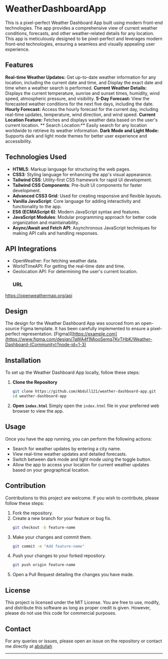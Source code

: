 ﻿# WeatherDashboardApp
 This is a pixel-perfect Weather Dashboard App built using modern front-end technologies. The app provides a comprehensive view of current weather conditions, forecasts, and other weather-related details for any location. This app is meticulously designed to be pixel-perfect and leverages modern front-end technologies, ensuring a seamless and visually appealing user experience.
 ## Features
**Real-time Weather Updates:**
 Get up-to-date weather information for any location, including the current date and time, and Display the exact date and time when a weather search is performed.
**Current Weather Details:**
 Displays the current temperature, sunrise and sunset times, humidity, wind speed, atmospheric pressure, and visibility.
**5-Day Forecast:**
 View the forecasted weather conditions for the next five days, including the date.
**Hourly Forecast:**
Access the hourly forecast for the current day, including real-time updates, temperature, wind direction, and wind speed.
**Current Location Feature:**
 Fetches and displays weather data based on the user's current location.
** Search Location:**
 Easily search for any location worldwide to retrieve its weather information.
 **Dark Mode and Light Mode:**
 Supports dark and light mode themes for better user experience and accessibility.

 ## Technologies Used

 * **HTML5**: Markup language for structuring the web pages.
* **CSS3**: Styling language for enhancing the app's visual appearance.
* **Tailwind CSS**: Utility-first CSS framework for rapid UI development.
* **Tailwind CSS Components**: Pre-built UI components for faster development.
* **Advanced CSS3 Grid**: Used for creating responsive and flexible layouts.
* **Vanilla JavaScript**: Core language for adding interactivity and functionality to the app.
* **ES6 (ECMAScript 6)**: Modern JavaScript syntax and features.
* **JavaScript Modules**: Modular programming approach for better code organization and maintainability.
* **Async/Await and Fetch API**: Asynchronous JavaScript techniques for making API calls and handling responses.

 ## API Integrations
* OpenWeather: For fetching weather data.
* WorldTimeAPI: For getting the real-time date and time.
* Geolocation API: For determining the user's current location.
  ### URL
 https://openweathermap.org/api
 
##  Design
The design for the Weather Dashboard App was sourced from an open-source Figma template. It has been carefully implemented to ensure a pixel-perfect representation.
[Figma]([https://example.com](https://www.figma.com/design/7aWA4f1MiooSemq7KvTHbK/Weather-Dashboard-(Community)?node-id=1-3)

## Installation

To set up the Weather Dashboard App locally, follow these steps:

1. **Clone the Repository**
    ```bash
    git clone https://github.com/Abdull121/weather-dashboard-app.git
    cd weather-dashboard-app
    ```

2. **Open `index.html`**
   Simply open the `index.html` file in your preferred web browser to view the app.

## Usage

Once you have the app running, you can perform the following actions:
- Search for weather updates by entering a city name.
- View real-time weather updates and detailed forecasts.
- Switch between dark mode and light mode using the toggle button.
- Allow the app to access your location for current weather updates based on your geographical location.


## Contribution

Contributions to this project are welcome. If you wish to contribute, please follow these steps:

1. Fork the repository.
2. Create a new branch for your feature or bug fix.
    ```bash
    git checkout -b feature-name
    ```
3. Make your changes and commit them.
    ```bash
    git commit -m "Add feature-name"
    ```
4. Push your changes to your forked repository.
    ```bash
    git push origin feature-name
    ```
5. Open a Pull Request detailing the changes you have made.

## License

This project is licensed under the MIT License. You are free to use, modify, and distribute this software as long as proper credit is given. However, please do not use this code for commercial purposes.

## Contact

For any queries or issues, please open an issue on the repository or contact me directly at [abdullah](mailto:abdullahimran8875@gmail.com)

---
